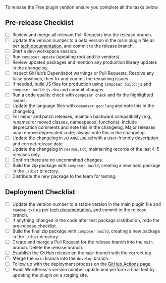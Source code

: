 To release the Free plugin version ensure you complete all the tasks below.

## Pre-release Checklist

- [ ] Review and merge all relevant Pull Requests into the release branch.
- [ ] Update the version number to a beta version in the main plugin file as per [tech documentation](https://rambleventures.slab.com/posts/version-numbers-58nmrk4b), and commit to the release branch.
- [ ] Start a dev-workspace session.
- [ ] Run `composer update` (updating root and lib vendors).
- [ ] Review updated packages and mention any production library updates in the changelog.
- [ ] Inspect GitHub’s Dependabot warnings or Pull Requests. Resolve any false positives, then fix and commit the remaining issues.
- [ ] If needed, build JS files for production using `composer build:js` and `composer build:js-dev` and commit changes.
- [ ] Run a code quality check with `composer check` and fix the highlighted issues.
- [ ] Update the language files with `composer gen:lang` and note this in the changelog.
- [ ] For minor and patch releases, maintain backward compatibility (e.g., renamed or moved classes, namespaces, functions). Include deprecation comments and note this in the changelog. Major releases may remove deprecated code; always note this in the changelog.
- [ ] Update the changelog in `/CHANGELOG.md` with a user-friendly description and correct release date.
- [ ] Update the changelog in `readme.txt`, maintaining records of the last 4-5 releases only.
- [ ] Confirm there are no uncommitted changes.
- [ ] Build the zip package with `composer build`, creating a new beta package in the `./dist` directory.
- [ ] Distribute the new package to the team for testing.

## Deployment Checklist

- [ ] Update the version number to a stable version in the main plugin file and `readme.txt` as per [tech documentation](https://rambleventures.slab.com/posts/version-numbers-58nmrk4b), and commit to the release branch.
- [ ] If anything changed in the code after test package distribution, redo the pre-release checklist.
- [ ] Build the final zip package with `composer build`, creating a new package in the `./dist` directory.
- [ ] Create and merge a Pull Request for the release branch into the `main` branch. Delete the release branch.
- [ ] Establish the GitHub release on the `main` branch with the correct tag.
- [ ] Merge the `main` branch into the `develop` branch.
- [ ] Follow up with the deployment process on the [GitHub Actions](https://github.com/publishpress/PublishPress-Future/actions) page.
- [ ] Await WordPress's version number update and perform a final test by updating the plugin on a staging site.
